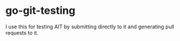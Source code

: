 # go-git-testing
I use this for testing AIT by submitting directly to it and generating pull requests to it.
